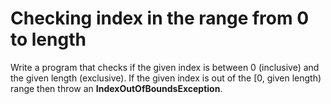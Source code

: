 # Checking index in the range from 0 to length
Write a program that checks if the given index is between 0 (inclusive) and the given length (exclusive). If the given index is out of the [0, given length) range then throw an **IndexOutOfBoundsException**.
